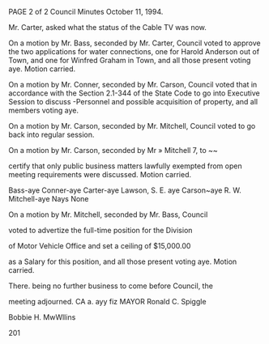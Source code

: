 PAGE 2 of 2
Council Minutes
October 11, 1994.

Mr. Carter, asked what the status of the Cable TV was now.

On a motion by Mr. Bass, seconded by Mr. Carter, Council
voted to approve the two applications for water connections,
one for Harold Anderson out of Town, and one for Winfred
Graham in Town, and all those present voting aye. Motion
carried.

On a motion by Mr. Conner, seconded by Mr. Carson, Council
voted that in accordance with the Section 2.1-344 of the State
Code to go into Executive Session to discuss -Personnel and
possible acquisition of property, and all members voting aye.

On a motion by Mr. Carson, seconded by Mr. Mitchell, Council
voted to go back into regular session.

On a motion by Mr. Carson, seconded by Mr » Mitchell 7, to ~~

certify that only public business matters lawfully exempted
from open meeting requirements were discussed. Motion carried.

Bass-aye Conner-aye
Carter-aye Lawson, S. E. aye
Carson~aye R. W. Mitchell-aye Nays None

On a motion by Mr. Mitchell, seconded by Mr. Bass, Council

voted to advertize the full-time position for the Division

of Motor Vehicle Office and set a ceiling of $15,000.00

as a Salary for this position, and all those present voting
aye. Motion carried.

There. being no further business to come before Council, the

meeting adjourned.
CA a. ayy fiz MAYOR
Ronald C. Spiggle

Bobbie H. MwWllins

201

